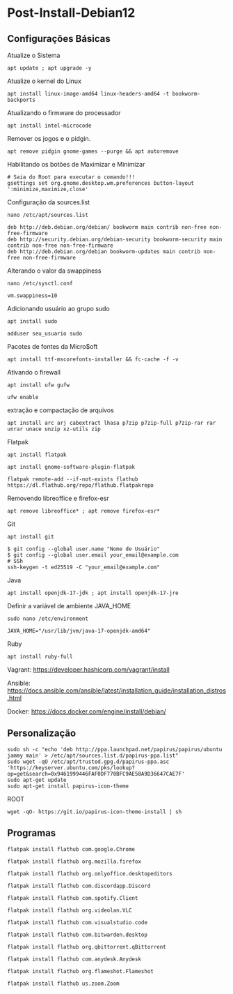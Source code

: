 # Post-Install-Debian12

## Configurações Básicas

Atualize o Sistema
```
apt update ; apt upgrade -y
```
Atualize o kernel do Linux
```
apt install linux-image-amd64 linux-headers-amd64 -t bookworm-backports
```

Atualizando o firmware do processador
```
apt install intel-microcode
```

Remover os jogos e o pidgin.
```
apt remove pidgin gnome-games --purge && apt autoremove
```

Habilitando os botões de Maximizar e Minimizar
```
# Saia do Root para executar o comando!!!
gsettings set org.gnome.desktop.wm.preferences button-layout ':minimize,maximize,close'
```

Configuração da sources.list 
```
nano /etc/apt/sources.list
```
```
deb http://deb.debian.org/debian/ bookworm main contrib non-free non-free-firmware
deb http://security.debian.org/debian-security bookworm-security main contrib non-free non-free-firmware
deb http://deb.debian.org/debian bookworm-updates main contrib non-free non-free-firmware
```

Alterando o valor da swappiness
```
nano /etc/sysctl.conf
```
```
vm.swappiness=10
```

Adicionando usuário ao grupo sudo
```
apt install sudo
```
```
adduser seu_usuario sudo
```

Pacotes de fontes da Micro$oft
```
apt install ttf-mscorefonts-installer && fc-cache -f -v
```

Ativando o firewall
```
apt install ufw gufw
```
```
ufw enable
```

extração e compactação de arquivos
```
apt install arc arj cabextract lhasa p7zip p7zip-full p7zip-rar rar unrar unace unzip xz-utils zip
```

Flatpak
```
apt install flatpak
```
```
apt install gnome-software-plugin-flatpak
```
```
flatpak remote-add --if-not-exists flathub https://dl.flathub.org/repo/flathub.flatpakrepo
```

Removendo libreoffice e firefox-esr
```
apt remove libreoffice* ; apt remove firefox-esr*
```

Git
```
apt install git
```
```
$ git config --global user.name "Nome de Usuário"
$ git config --global user.email your_email@example.com
# SSh
ssh-keygen -t ed25519 -C "your_email@example.com"
```

Java
```
apt install openjdk-17-jdk ; apt install openjdk-17-jre
```
Definir a variável de ambiente JAVA_HOME
```
sudo nano /etc/environment
```
```
JAVA_HOME="/usr/lib/jvm/java-17-openjdk-amd64"
```

Ruby
```
apt install ruby-full
```

Vagrant:
https://developer.hashicorp.com/vagrant/install

Ansible:
https://docs.ansible.com/ansible/latest/installation_guide/installation_distros.html

Docker:
https://docs.docker.com/engine/install/debian/

## Personalização
```
sudo sh -c "echo 'deb http://ppa.launchpad.net/papirus/papirus/ubuntu jammy main' > /etc/apt/sources.list.d/papirus-ppa.list"
sudo wget -qO /etc/apt/trusted.gpg.d/papirus-ppa.asc 'https://keyserver.ubuntu.com/pks/lookup?op=get&search=0x9461999446FAF0DF770BFC9AE58A9D36647CAE7F'
sudo apt-get update
sudo apt-get install papirus-icon-theme
```
ROOT
```
wget -qO- https://git.io/papirus-icon-theme-install | sh
```

## Programas
```
flatpak install flathub com.google.Chrome
```
```
flatpak install flathub org.mozilla.firefox
```
```
flatpak install flathub org.onlyoffice.desktopeditors
```
```
flatpak install flathub com.discordapp.Discord
```
```
flatpak install flathub com.spotify.Client
```
```
flatpak install flathub org.videolan.VLC
```
```
flatpak install flathub com.visualstudio.code
```
```
flatpak install flathub com.bitwarden.desktop
```
```
flatpak install flathub org.qbittorrent.qBittorrent
```
```
flatpak install flathub com.anydesk.Anydesk
```
```
flatpak install flathub org.flameshot.Flameshot
```
```
flatpak install flathub us.zoom.Zoom
```
